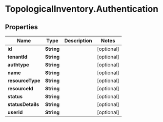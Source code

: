 # TopologicalInventory.Authentication

## Properties
Name | Type | Description | Notes
------------ | ------------- | ------------- | -------------
**id** | **String** |  | [optional] 
**tenantId** | **String** |  | [optional] 
**authtype** | **String** |  | [optional] 
**name** | **String** |  | [optional] 
**resourceType** | **String** |  | [optional] 
**resourceId** | **String** |  | [optional] 
**status** | **String** |  | [optional] 
**statusDetails** | **String** |  | [optional] 
**userid** | **String** |  | [optional] 


